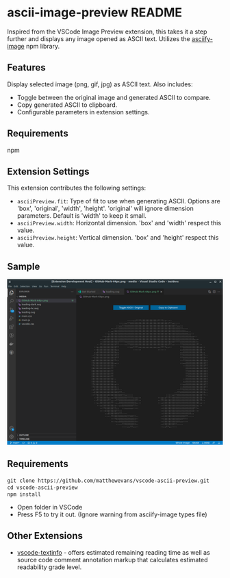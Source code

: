 # ascii-image-preview README

Inspired from the VSCode Image Preview extension, this takes it a step further and displays any image opened as ASCII text. Utilizes the [asciify-image](https://github.com/ajay-gandhi/asciify-image) npm library.

## Features

Display selected image (png, gif, jpg) as ASCII text. Also includes:

* Toggle between the original image and generated ASCII to compare.
* Copy generated ASCII to clipboard.
* Configurable parameters in extension settings.

## Requirements

npm

## Extension Settings

This extension contributes the following settings:

* `asciiPreview.fit`: Type of fit to use when generating ASCII. Options are 'box', 'original', 'width', 'height'. 'original' will ignore dimension parameters. Default is 'width' to keep it small.
* `asciiPreview.width`: Horizontal dimension. 'box' and 'width' respect this value.
* `asciiPreview.height`: Vertical dimension. 'box' and 'height' respect this value.

## Sample

![Sample Screenshot](screencap.png?raw=true "Screenshot")

## Requirements

~~~
git clone https://github.com/matthewevans/vscode-ascii-preview.git
cd vscode-ascii-preview
npm install
~~~

* Open folder in VSCode
* Press F5 to try it out. (Ignore warning from asciify-image types file)

## Other Extensions

* [vscode-textinfo](https://github.com/matthewevans/vscode-textinfo) - offers estimated remaining reading time as well as source code comment annotation markup that calculates estimated readability grade level.



